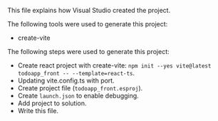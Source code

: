 This file explains how Visual Studio created the project.

The following tools were used to generate this project:
- create-vite

The following steps were used to generate this project:
- Create react project with create-vite: `npm init --yes vite@latest todoapp_front -- --template=react-ts`.
- Updating vite.config.ts with port.
- Create project file (`todoapp_front.esproj`).
- Create `launch.json` to enable debugging.
- Add project to solution.
- Write this file.
